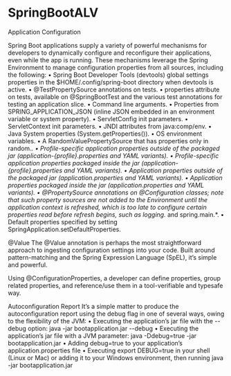 # SpringBootALV
 
Application Configuration

Spring Boot applications supply a variety of powerful mechanisms for developers to dynamically configure and reconfigure their applications, even while the app is running. 
These mechanisms leverage the Spring Environment to manage configuration properties from all sources, including the following:
• Spring Boot Developer Tools (devtools) global settings properties in the $HOME/.config/spring-boot directory when devtools is active.
• @TestPropertySource annotations on tests.
• properties attribute on tests, available on @SpringBootTest and the various test annotations for testing an application slice.
• Command line arguments.
• Properties from SPRING_APPLICATION_JSON (inline JSON embedded in an environment variable or system property).
• ServletConfig init parameters.
• ServletContext init parameters.
• JNDI attributes from java:comp/env.
• Java System properties (System.getProperties()).
• OS environment variables.
• A RandomValuePropertySource that has properties only in random.*.
• Profile-specific application properties outside of the packaged jar (application-{profile}.properties and YAML variants).
• Profile-specific application properties packaged inside the jar (application-{profile}.properties and YAML variants).
• Application properties outside of the packaged jar (application.properties and YAML variants).
• Application properties packaged inside the jar (application.properties and YAML variants).
• @PropertySource annotations on @Configuration classes; note that such property sources are not added to the Environment until the application context is refreshed, which is too late to configure certain properties read before refresh begins, such as logging.* and spring.main.*.
• Default properties specified by setting SpringApplication.setDefaultProperties.


@Value
The @Value annotation is perhaps the most straightforward approach to ingesting configuration settings into your code. Built around pattern-matching and the Spring Expression Language (SpEL), it’s simple and powerful.

Using @ConfigurationProperties, a developer can define properties, group related properties, and reference/use them in a tool-verifiable and typesafe way.

Autoconfiguration Report
It’s a simple matter to produce the autoconfiguration report using the debug flag in one of several ways, owing to the flexibility of the JVM:
• Executing the application’s jar file with the --debug option: java -jar bootapplication.jar --debug
• Executing the application’s jar file with a JVM parameter: java -Ddebug=true -jar bootapplication.jar
• Adding debug=true to your application’s application.properties file
• Executing export DEBUG=true in your shell (Linux or Mac) or adding it to your Windows environment, then running java -jar bootapplication.jar
